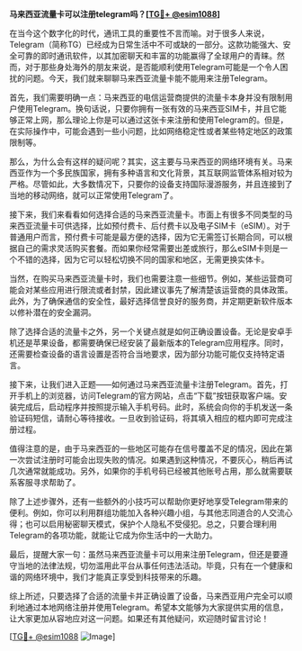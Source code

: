 **马来西亚流量卡可以注册telegram吗？[[TG💪+ @esim1088](https://t.me/s/esim1088)]**

在当今这个数字化的时代，通讯工具的重要性不言而喻。对于很多人来说，Telegram（简称TG）已经成为日常生活中不可或缺的一部分。这款功能强大、安全可靠的即时通讯软件，以其加密聊天和丰富的功能赢得了全球用户的青睐。然而，对于那些身处海外的朋友来说，是否能顺利使用Telegram可能是一个令人困扰的问题。今天，我们就来聊聊马来西亚流量卡能不能用来注册Telegram。

首先，我们需要明确一点：马来西亚的电信运营商提供的流量卡本身并没有限制用户使用Telegram。换句话说，只要你拥有一张有效的马来西亚SIM卡，并且它能够正常上网，那么理论上你是可以通过这张卡来注册和使用Telegram的。但是，在实际操作中，可能会遇到一些小问题，比如网络稳定性或者某些特定地区的政策限制等。

那么，为什么会有这样的疑问呢？其实，这主要与马来西亚的网络环境有关。马来西亚作为一个多民族国家，拥有多种语言和文化背景，其互联网监管体系相对较为严格。尽管如此，大多数情况下，只要你的设备支持国际漫游服务，并且连接到了当地的移动网络，就可以正常使用Telegram了。

接下来，我们来看看如何选择合适的马来西亚流量卡。市面上有很多不同类型的马来西亚流量卡可供选择，比如预付费卡、后付费卡以及电子SIM卡（eSIM）。对于普通用户而言，预付费卡可能是最方便的选择，因为它无需签订长期合同，可以根据自己的需求灵活购买套餐。而如果你经常需要出差或旅行，那么eSIM卡则是一个不错的选择，因为它可以轻松切换不同的国家和地区，无需更换实体卡。

当然，在购买马来西亚流量卡时，我们也需要注意一些细节。例如，某些运营商可能会对某些应用进行限流或者封禁，因此建议事先了解清楚该运营商的具体政策。此外，为了确保通信的安全性，最好选择信誉良好的服务商，并定期更新软件版本以修补潜在的安全漏洞。

除了选择合适的流量卡之外，另一个关键点就是如何正确设置设备。无论是安卓手机还是苹果设备，都需要确保已经安装了最新版本的Telegram应用程序。同时，还需要检查设备的语言设置是否符合当地要求，因为部分功能可能仅支持特定语言。

接下来，让我们进入正题——如何通过马来西亚流量卡注册Telegram。首先，打开手机上的浏览器，访问Telegram的官方网站，点击“下载”按钮获取客户端。安装完成后，启动程序并按照提示输入手机号码。此时，系统会向你的手机发送一条验证码短信，请耐心等待接收。一旦收到验证码，将其填入相应的框内即可完成注册过程。

值得注意的是，由于马来西亚的一些地区可能存在信号覆盖不足的情况，因此在第一次尝试注册时可能会出现失败的情况。如果遇到这种情况，不要灰心，稍后再试几次通常就能成功。另外，如果你的手机号码已经被其他账号占用，那么就需要联系客服寻求帮助了。

除了上述步骤外，还有一些额外的小技巧可以帮助你更好地享受Telegram带来的便利。例如，你可以利用群组功能加入各种兴趣小组，与其他志同道合的人交流心得；也可以启用秘密聊天模式，保护个人隐私不受侵犯。总之，只要合理利用Telegram的各项功能，就能让它成为你生活中的一大助力。

最后，提醒大家一句：虽然马来西亚流量卡可以用来注册Telegram，但还是要遵守当地的法律法规，切勿滥用此平台从事任何违法活动。毕竟，只有在一个健康和谐的网络环境中，我们才能真正享受到科技带来的乐趣。

综上所述，只要选择了合适的流量卡并正确设置了设备，马来西亚用户完全可以顺利地通过本地网络注册并使用Telegram。希望本文能够为大家提供实用的信息，让大家更加从容地应对这一问题。如果还有其他疑问，欢迎随时留言讨论！

[[TG💪+ @esim1088](https://t.me/s/esim1088) ![Image](https://i.postimg.cc/4NQfJmqS/Snipaste-2025-05-13-00-14-12.png)]